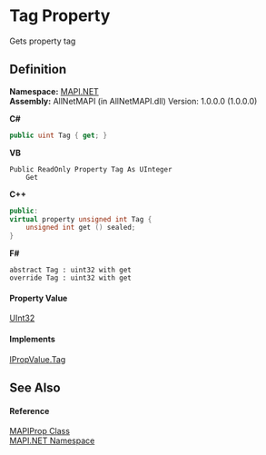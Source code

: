 # Tag Property


Gets property tag



## Definition
**Namespace:** <a href="5bef4637-66f8-16d4-e5f4-4d0da57a1538.md">MAPI.NET</a>  
**Assembly:** AllNetMAPI (in AllNetMAPI.dll) Version: 1.0.0.0 (1.0.0.0)

**C#**
``` C#
public uint Tag { get; }
```
**VB**
``` VB
Public ReadOnly Property Tag As UInteger
	Get
```
**C++**
``` C++
public:
virtual property unsigned int Tag {
	unsigned int get () sealed;
}
```
**F#**
``` F#
abstract Tag : uint32 with get
override Tag : uint32 with get
```



#### Property Value
<a href="https://learn.microsoft.com/dotnet/api/system.uint32" target="_blank" rel="noopener noreferrer">UInt32</a>

#### Implements
<a href="b750c2b5-8948-7c24-e633-f7efb37c2b86.md">IPropValue.Tag</a>  


## See Also


#### Reference
<a href="04791c9c-49a6-3b6d-99fa-53509df4be95.md">MAPIProp Class</a>  
<a href="5bef4637-66f8-16d4-e5f4-4d0da57a1538.md">MAPI.NET Namespace</a>  
